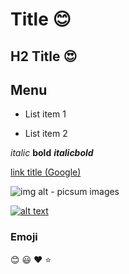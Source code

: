 # Title :blush:
## H2 Title :heart_eyes:

## Menu
* List item 1
- List item 2

*italic*
**bold**
***italicbold***

[link title (Google)](https://www.google.com)

![img alt - picsum images](https://picsum.photos/300/300)


[![alt text](https://img.youtube.com/vi/EngW7tLk6R8/0.jpg)](https://www.youtube.com/watch?v=EngW7tLk6R8)


### Emoji
:blush:
:smiley:
:heart:
:star: